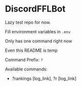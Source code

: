 # DiscordFFLBot

Lazy test repo for now.

Fill environment variables in `.env`

Only has one command right now

Even this README is temp

Command Prefix: `?`

Available commands:
* ?rankings [log_link], ?r [log_link]